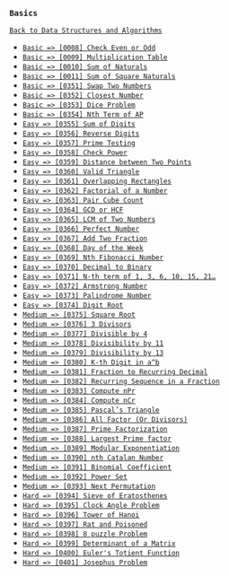 ### `Basics`

[`Back to Data Structures and Algorithms`](../readme.md)

* [`Basic => [0008] Check Even or Odd`](problems/0008-check-even-or-odd.md)
* [`Basic => [0009] Multiplication Table`](problems/0009-multiplication-table.md)
* [`Basic => [0010] Sum of Naturals`](problems/0010-sum-of-naturals.md)
* [`Basic => [0011] Sum of Square Naturals`](problems/0011-sum-of-squares-of-first-n-natural-numbers.md)
* [`Basic => [0351] Swap Two Numbers`]()
* [`Basic => [0352] Closest Number`]()
* [`Basic => [0353] Dice Problem`]()
* [`Basic => [0354] Nth Term of AP`]()
* [`Easy => [0355] Sum of Digits`]()
* [`Easy => [0356] Reverse Digits`]()
* [`Easy => [0357] Prime Testing`]()
* [`Easy => [0358] Check Power`]()
* [`Easy => [0359] Distance between Two Points`]()
* [`Easy => [0360] Valid Triangle`]()
* [`Easy => [0361] Overlapping Rectangles`]()
* [`Easy => [0362] Factorial of a Number`]()
* [`Easy => [0363] Pair Cube Count`]()
* [`Easy => [0364] GCD or HCF`]()
* [`Easy => [0365] LCM of Two Numbers`]()
* [`Easy => [0366] Perfect Number`]()
* [`Easy => [0367] Add Two Fraction`]()
* [`Easy => [0368] Day of the Week`]()
* [`Easy => [0369] Nth Fibonacci Number`]()
* [`Easy => [0370] Decimal to Binary`]()
* [`Easy => [0371] N-th term of 1, 3, 6, 10, 15, 21…`]()
* [`Easy => [0372] Armstrong Number`]()
* [`Easy => [0373] Palindrome Number`]()
* [`Easy => [0374] Digit Root`]()
* [`Medium => [0375] Square Root`]()
* [`Medium => [0376] 3 Divisors`]()
* [`Medium => [0377] Divisible by 4`]()
* [`Medium => [0378] Divisibility by 11`]()
* [`Medium => [0379] Divisibility by 13`]()
* [`Medium => [0380] K-th Digit in a^b`]()
* [`Medium => [0381] Fraction to Recurring Decimal`]()
* [`Medium => [0382] Recurring Sequence in a Fraction`]()
* [`Medium => [0383] Compute nPr`]()
* [`Medium => [0384] Compute nCr`]()
* [`Medium => [0385] Pascal’s Triangle`]()
* [`Medium => [0386] All Factor (Or Divisors)`]()
* [`Medium => [0387] Prime Factorization`]()
* [`Medium => [0388] Largest Prime factor`]()
* [`Medium => [0389] Modular Exponentiation`]()
* [`Medium => [0390] nth Catalan Number`]()
* [`Medium => [0391] Binomial Coefficient`]()
* [`Medium => [0392] Power Set`]()
* [`Medium => [0393] Next Permutation`]()
* [`Hard => [0394] Sieve of Eratosthenes`]()
* [`Hard => [0395] Clock Angle Problem`]()
* [`Hard => [0396] Tower of Hanoi`]()
* [`Hard => [0397] Rat and Poisoned`]()
* [`Hard => [0398] 8 puzzle Problem`]()
* [`Hard => [0399] Determinant of a Matrix`]()
* [`Hard => [0400] Euler's Totient Function`]()
* [`Hard => [0401] Josephus Problem`]()
